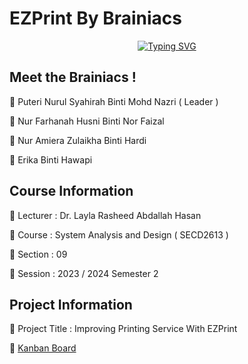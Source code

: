 # EZPrint By Brainiacs

<div align="center">
  
   [![Typing SVG](https://readme-typing-svg.demolab.com?font=Fira+Code&duration=4000&pause=100&center=true&vCenter=true&random=false&width=435&lines=Brainiacs+here+!+)](https://git.io/typing-svg)
  
</div>

## Meet the Brainiacs !
📍 Puteri Nurul Syahirah Binti Mohd Nazri ( Leader )

📍 Nur Farhanah Husni Binti Nor Faizal

📍 Nur Amiera Zulaikha Binti Hardi

📍 Erika Binti Hawapi

## Course Information
📍 Lecturer : Dr. Layla Rasheed Abdallah Hasan

📍 Course   : System Analysis and Design ( SECD2613 )

📍 Section  : 09

📍 Session  : 2023 / 2024 Semester 2

## Project Information
📍 Project Title : Improving Printing Service With EZPrint

📍 [Kanban Board](https://github.com/users/puterinurulsyahirah/projects/6) 
